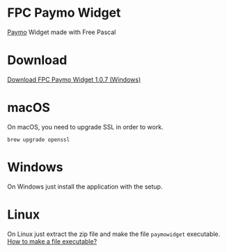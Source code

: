 # FPC Paymo Widget
[Paymo](https://www.paymoapp.com/) Widget made with Free Pascal

# Download
[Download FPC Paymo Widget 1.0.7 (Windows)](https://github.com/Arandusoft/fpcpaymowidget/releases/download/v1.0.7/fpcpaymowidget_1.0.7.exe)

# macOS
On macOS, you need to upgrade SSL in order to work.

`brew upgrade openssl`

# Windows
On Windows just install the application with the setup.

# Linux
On Linux just extract the zip file and make the file `paymowidget` executable. [How to make a file executable?](https://askubuntu.com/questions/484718/how-to-make-a-file-executable?answertab=votes#tab-top)
